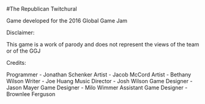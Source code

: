 #The Republican Twitchural

Game developed for the 2016 Global Game Jam

Disclaimer:

This game is a work of parody and does not represent the views of the team or of the GGJ

Credits:

Programmer - Jonathan Schenker
Artist - Jacob McCord
Artist - Bethany Wilson
Writer - Joe Huang
Music Director - Josh Wilson
Game Designer - Jason Mayer
Game Designer - Milo Wimmer
Assistant Game Designer - Brownlee Ferguson